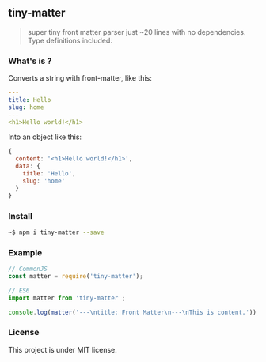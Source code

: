 ## tiny-matter

> super tiny front matter parser just ~20 lines with no dependencies. Type definitions included.

### What's is ?

Converts a string with front-matter, like this:

```yaml
---
title: Hello
slug: home
---
<h1>Hello world!</h1>
```

Into an object like this:

```js
{
  content: '<h1>Hello world!</h1>',
  data: {
    title: 'Hello',
    slug: 'home'
  }
}
```

### Install

```sh
~$ npm i tiny-matter --save
```

### Example

```js
// CommonJS
const matter = require('tiny-matter');

// ES6
import matter from 'tiny-matter';

console.log(matter('---\ntitle: Front Matter\n---\nThis is content.'));
```

### License

This project is under MIT license.
